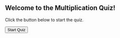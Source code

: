 <!DOCTYPE html>
<html lang="en">
<head>
  <meta charset="UTF-8">
  <meta name="viewport" content="width=device-width, initial-scale=1.0">
  <title>Multiplication Quiz</title>
</head>
<body>

<div id="quiz">
  <div id="start-page">
    <h2>Welcome to the Multiplication Quiz!</h2>
    <p>Click the button below to start the quiz.</p>
    <button onclick="startQuiz()">Start Quiz</button>
  </div>

  <div id="question-page" style="display: none;">
    <div id="question"></div>
    <input type="number" id="answer" placeholder="Enter your answer" inputmode="numeric">
    <button onclick="submitAnswer()">Submit Answer</button>
  </div>

  <div id="result-page" style="display: none;">
    <h2>Your Score:</h2>
    <div id="score"></div>
  </div>
</div>

<script>
  // Define multiplication questions and answers
  const questions = [];
  for (let i = 2; i <= 9; i++) {
    for (let j = 2; j <= 9; j++) {
      questions.push({ question: `${i} X  ${j} = `, answer: i * j });
    }
  }

  // Randomize questions order
  shuffle(questions);

  let currentQuestion = 0;
  let score = 0;

  function startQuiz() {
    document.getElementById('start-page').style.display = 'none';
    loadQuestion();
  }

  function loadQuestion() {
    if (currentQuestion < questions.length) {
      document.getElementById('question').innerText = questions[currentQuestion].question;
      document.getElementById('answer').value = '';
      document.getElementById('question-page').style.display = 'block';
    } else {
      showResult();
    }
  }

  function submitAnswer() {
    const userAnswer = parseInt(document.getElementById('answer').value);
    if (!isNaN(userAnswer)) {
      if (userAnswer === questions[currentQuestion].answer) {
        score++;
      }
      currentQuestion++;
      loadQuestion();
    } else {
      alert('Please enter a valid number.');
    }
  }

  function showResult() {
    document.getElementById('question-page').style.display = 'none';
    document.getElementById('result-page').style.display = 'block';
    document.getElementById('score').innerText = `${score} out of ${questions.length}`;
  }

  // Function to shuffle array elements (Fisher-Yates shuffle algorithm)
  function shuffle(array) {
    for (let i = array.length - 1; i > 0; i--) {
      const j = Math.floor(Math.random() * (i + 1));
      [array[i], array[j]] = [array[j], array[i]];
    }
  }
</script>

</body>
</html>
